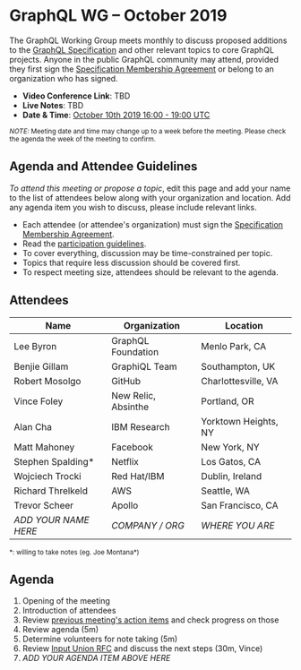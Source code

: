 # GraphQL WG – October 2019

The GraphQL Working Group meets monthly to discuss proposed additions to the
[GraphQL Specification](https://github.com/graphql/graphql-spec) and other
relevant topics to core GraphQL projects. Anyone in the public GraphQL
community may attend, provided they first sign the [Specification Membership Agreement](https://github.com/graphql/foundation) or belong to an organization who has signed.

- **Video Conference Link**: TBD
- **Live Notes**: TBD
- **Date & Time**: [October 10th 2019 16:00 - 19:00 UTC](https://www.timeanddate.com/worldclock/meetingdetails.html?year=2019&month=10&day=10&hour=16&min=0&sec=0&p1=224&p2=179&p3=136&p4=37&p5=239&p6=101&p7=152)

<small>*NOTE:* Meeting date and time may change up to a week before the meeting.
Please check the agenda the week of the meeting to confirm.</small>


## Agenda and Attendee Guidelines

*To attend this meeting or propose a topic*, edit this page and add your name
to the list of attendees below along with your organization and location. Add any agenda item you wish to discuss, please include relevant links.

- Each attendee (or attendee's organization) must sign the [Specification Membership Agreement](https://github.com/graphql/foundation).
- Read the [participation guidelines](../README.md#participation-guidelines).
- To cover everything, discussion may be time-constrained per topic.
- Topics that require less discussion should be covered first.
- To respect meeting size, attendees should be relevant to the agenda.


## Attendees

Name                 | Organization        | Location
-------------------- | ------------------- | ----------------------
Lee Byron            | GraphQL Foundation  | Menlo Park, CA
Benjie Gillam        | GraphiQL Team       | Southampton, UK
Robert Mosolgo       | GitHub              | Charlottesville, VA
Vince Foley          | New Relic, Absinthe | Portland, OR
Alan Cha             | IBM Research        | Yorktown Heights, NY
Matt Mahoney         | Facebook            | New York, NY
Stephen Spalding*    | Netflix             | Los Gatos, CA
Wojciech Trocki      | Red Hat/IBM         | Dublin, Ireland
Richard Threlkeld    | AWS                 | Seattle, WA
Trevor Scheer        | Apollo              | San Francisco, CA
*ADD YOUR NAME HERE* | *COMPANY / ORG*     | *WHERE YOU ARE*


<small>\*: willing to take notes (eg. Joe Montana\*)</small>


## Agenda

1. Opening of the meeting
1. Introduction of attendees
1. Review [previous meeting's action items](../notes/2019-09-12.md#action-items) and check progress on those
1. Review agenda (5m)
1. Determine volunteers for note taking (5m)
1. Review [Input Union RFC](https://github.com/graphql/graphql-spec/blob/master/rfcs/InputUnion.md) and discuss the next steps (30m, Vince)
1. *ADD YOUR AGENDA ITEM ABOVE HERE*
